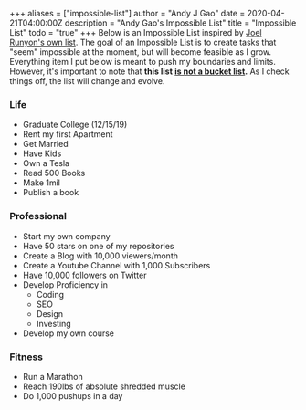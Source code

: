 +++
aliases = ["impossible-list"]
author = "Andy J Gao"
date = 2020-04-21T04:00:00Z
description = "Andy Gao's Impossible List"
title = "Impossible List"
todo = "true"
+++
Below is an Impossible List inspired by [Joel Runyon's own list](https://impossiblehq.com/impossible-list/). The goal of an Impossible List is to create tasks that "seem" impossible at the moment, but will become feasible as I grow. Everything item I put below is meant to push my boundaries and limits. However, it's important to note that **this list** [**is not a bucket list**](https://impossiblehq.com/the-impossible-list-is-not-a-bucket-list/)**.** As I check things off, the list will change and evolve.

### Life

* Graduate College (12/15/19)
* Rent my first Apartment
* Get Married
* Have Kids
* Own a Tesla
* Read 500 Books
* Make 1mil
* Publish a book

### Professional

* Start my own company
* Have 50 stars on one of my repositories
* Create a Blog with 10,000 viewers/month
* Create a Youtube Channel with 1,000 Subscribers
* Have 10,000 followers on Twitter
* Develop Proficiency in
  * Coding
  * SEO
  * Design
  * Investing
* Develop my own course

### Fitness

* Run a Marathon
* Reach 190lbs of absolute shredded muscle
* Do 1,000 pushups in a day
